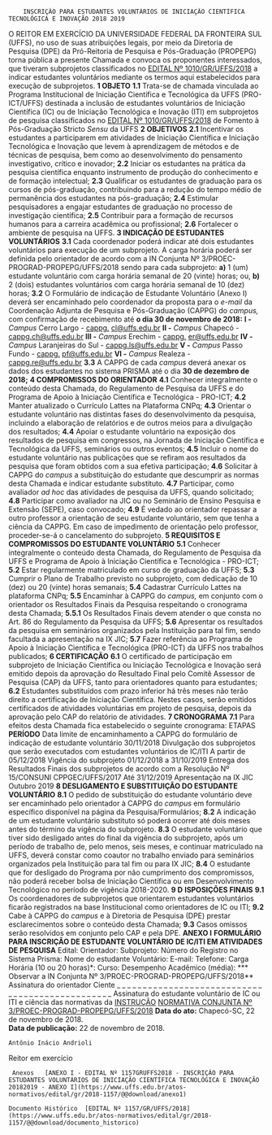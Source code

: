         INSCRIÇÃO PARA ESTUDANTES VOLUNTÁRIOS DE INICIAÇÃO CIENTÍFICA TECNOLÓGICA E INOVAÇÃO 2018 2019  

 O REITOR EM EXERCÍCIO DA UNIVERSIDADE FEDERAL DA FRONTEIRA SUL (UFFS), no uso de suas atribuições legais, por meio da Diretoria de Pesquisa (DPE) da Pró-Reitoria de Pesquisa e Pós-Graduação (PROPEPG) torna pública a presente Chamada e convoca os proponentes interessados, que tiveram subprojetos classificados no [EDITAL Nº 1010/GR/UFFS/2018](https://www.uffs.edu.br/atos-normativos/edital/gr/2018-1010)  a indicar estudantes voluntários mediante os termos aqui estabelecidos para execução de subprojetos.  **1 OBJETO**  **1.1** Trata-se de chamada vinculada ao Programa Institucional de Iniciação Científica e Tecnológica da UFFS (PRO-ICT/UFFS) destinada a inclusão de estudantes voluntários de Iniciação Científica (IC) ou de Iniciação Tecnológica e Inovação (ITI) em subprojetos de pesquisa classificados no [EDITAL Nº 1010/GR/UFFS/2018](https://www.uffs.edu.br/atos-normativos/edital/gr/2018-1010)  de Fomento à Pós-Graduação Stricto *Sensu* da UFFS  **2 OBJETIVOS**  **2.1** Incentivar os estudantes a participarem em atividades de Iniciação Científica e Iniciação Tecnológica e Inovação que levem à aprendizagem de métodos e de técnicas de pesquisa, bem como ao desenvolvimento do pensamento investigativo, crítico e inovador; **2.2** Iniciar os estudantes na prática da pesquisa científica enquanto instrumento de produção do conhecimento e de formação intelectual; **2.3** Qualificar os estudantes de graduação para os cursos de pós-graduação, contribuindo para a redução do tempo médio de permanência dos estudantes na pós-graduação; **2.4** Estimular pesquisadores a engajar estudantes de graduação no processo de investigação científica; **2.5** Contribuir para a formação de recursos humanos para a carreira acadêmica ou profissional; **2.6** Fortalecer o ambiente de pesquisa na UFFS.  **3 INDICAÇÃO DE ESTUDANTES VOLUNTÁRIOS**  **3.1** Cada coordenador poderá indicar até dois estudantes voluntários para execução de um subprojeto. A carga horária poderá ser definida pelo orientador de acordo com a IN Conjunta Nº 3/PROEC-PROGRAD-PROPEPG/UFFS/2018 sendo para cada subprojeto: **a)** 1 (um) estudante voluntário com carga horária semanal de 20 (vinte) horas; ou, **b)** 2 (dois) estudantes voluntários com carga horária semanal de 10 (dez) horas; **3.2** O Formulário de indicação de Estudante Voluntário (Anexo I) deverá ser encaminhado pelo coordenador da proposta para o *e-mail* da Coordenação Adjunta de Pesquisa e Pós-Graduação (CAPPG) do *campus,* com confirmação de recebimento até **o dia 30 de novembro de 2018:**  **I -**  *Campus* Cerro Largo - [cappg.](mailto:cappg.cl@uffs.edu.br)  [cl@uffs.edu.br](mailto:cappg.cl@uffs.edu.br)  **II -**  *Campus* Chapecó - [cappg.ch@uffs.edu.br](mailto:cappg.ch@uffs.edu.br)  **III -**  *Campus* Erechim - [cappg.](mailto:cappg.er@uffs.edu.br)  [er@uffs.edu.br](mailto:cappg.er@uffs.edu.br)  **IV -**  *Campus* Laranjeiras do Sul - [cappg.ls@uffs.edu.br](mailto:cappg.ls@uffs.edu.br)  **V -**  *Campus* Passo Fundo - [cappg.](mailto:cappg.pf@uffs.edu.br)  [pf@uffs.edu.br](mailto:cappg.pf@uffs.edu.br)  **VI -**  *Campus* Realeza - [cappg.re@uffs.edu.br](mailto:cappg.re@uffs.edu.br)  **3.3** A CAPPG de cada *campus* deverá anexar os dados dos estudantes no sistema PRISMA até o dia **30 de dezembro de 2018;**   **4 COMPROMISSOS DO ORIENTADOR**  **4.1** Conhecer integralmente o conteúdo desta Chamada, do Regulamento de Pesquisa da UFFS e do Programa de Apoio à Iniciação Científica e Tecnológica - PRO-ICT; **4.2** Manter atualizado o Currículo Lattes na Plataforma CNPq; **4.3** Orientar o estudante voluntário nas distintas fases do desenvolvimento da pesquisa, incluindo a elaboração de relatórios e de outros meios para a divulgação dos resultados; **4.4** Apoiar o estudante voluntário na exposição dos resultados de pesquisa em congressos, na Jornada de Iniciação Científica e Tecnológica da UFFS, seminários ou outros eventos; **4.5** Incluir o nome do estudante voluntário nas publicações que se refiram aos resultados da pesquisa que foram obtidos com a sua efetiva participação; **4.6** Solicitar à CAPPG do *campus* a substituição do estudante que descumprir as normas desta Chamada e indicar estudante substituto. **4.7** Participar, como avaliador *ad hoc* das atividades de pesquisa da UFFS, quando solicitado; **4.8** Participar como avaliador na JIC ou no Seminário de Ensino Pesquisa e Extensão (SEPE), caso convocado; **4.9** É vedado ao orientador repassar a outro professor a orientação de seu estudante voluntário, sem que tenha a ciência da CAPPG. Em caso de impedimento de orientação pelo professor, proceder-se-á o cancelamento do subprojeto.  **5 REQUISITOS E COMPROMISSOS DO ESTUDANTE VOLUNTÁRIO**  **5.1** Conhecer integralmente o conteúdo desta Chamada, do Regulamento de Pesquisa da UFFS e Programa de Apoio à Iniciação Científica e Tecnológica - PRO-ICT; **5.2** Estar regularmente matriculado em curso de graduação da UFFS; **5.3** Cumprir o Plano de Trabalho previsto no subprojeto, com dedicação de 10 (dez) ou 20 (vinte) horas semanais; **5.4** Cadastrar Currículo Lattes na plataforma CNPq; **5.5** Encaminhar à CAPPG do *campus,* em conjunto com o orientador os Resultados Finais da Pesquisa respeitando o cronograma desta Chamada; **5.5.1** Os Resultados Finais devem atender o que consta no Art. 86 do Regulamento da Pesquisa da UFFS; **5.6** Apresentar os resultados da pesquisa em seminários organizados pela Instituição para tal fim, sendo facultada a apresentação na IX JIC; **5.7** Fazer referência ao Programa de Apoio à Iniciação Científica e Tecnológica (PRO-ICT) da UFFS nos trabalhos publicados;  **6 CERTIFICAÇÃO**  **6.1** O certificado de participação em subprojeto de Iniciação Científica ou Iniciação Tecnológica e Inovação será emitido depois da aprovação do Resultado Final pelo Comitê Assessor de Pesquisa (CAP) da UFFS, tanto para orientadores quanto para estudantes; **6.2** Estudantes substituídos com prazo inferior há três meses não terão direito a certificação de Iniciação Científica. Nestes casos, serão emitidos certificados de atividades voluntárias em projeto de pesquisa, depois da aprovação pelo CAP do relatório de atividades.  **7 CRONOGRAMA**  **7.1** Para efeitos desta Chamada fica estabelecido o seguinte cronograma:     ETAPAS   **PERÍODO**      Data limite de encaminhamento a CAPPG do formulário de indicação de estudante voluntário   30/11/2018     Divulgação dos subprojetos que serão executados com estudantes voluntários de IC/ITI   A partir de 05/12/2018     Vigência do subprojeto   01/12/2018 a 31/10/2019     Entrega dos Resultados Finais dos subprojetos de acordo com a Resolução Nº 15/CONSUNI CPPGEC/UFFS/2017   Até 31/12/2019     Apresentação na IX JIC   Outubro 2019      **8 DESLIGAMENTO E SUBSTITUIÇÃO DO ESTUDANTE VOLUNTÁRIO**  **8.1** O pedido de substituição do estudante voluntário deve ser encaminhado pelo orientador à CAPPG do *campus* em formulário específico disponível na página da Pesquisa/Formulários; **8.2** A indicação de um estudante voluntário substituto só poderá ocorrer até dois meses antes do término da vigência do subprojeto. **8.3** O estudante voluntário que tiver sido desligado antes do final da vigência do subprojeto, após um período de trabalho de, pelo menos, seis meses, e continuar matriculado na UFFS, deverá constar como coautor no trabalho enviado para seminários organizados pela Instituição para tal fim ou para IX JIC; **8.4** O estudante que for desligado do Programa por não cumprimento dos compromissos, não poderá receber bolsa de Iniciação Científica ou em Desenvolvimento Tecnológico no período de vigência 2018-2020.  **9 D**  **ISPOSIÇÕES FINAIS**  **9.1** Os coordenadores de subprojetos que orientarem estudantes voluntários ficarão registrados na base Institucional como orientadores de IC ou ITI; **9.2** Cabe à CAPPG do *campus* e à Diretoria de Pesquisa (DPE) prestar esclarecimentos sobre o conteúdo desta Chamada; **9.3** Casos omissos serão resolvidos em conjunto pelo CAP e pela DPE.   **ANEXO I**   **FORMULÁRIO PARA INSCRIÇÃO DE ESTUDANTE VOLUNTÁRIO DE IC/ITI EM ATIVIDADES DE PESQUISA**      Edital:    Orientador:     Subprojeto:     Número do Registro no Sistema Prisma:     Nome do estudante Voluntário:     E-mail:     Telefone:     Carga Horária (10 ou 20 horas)*:     Curso:     Desempenho Acadêmico (média):     *** Observar a IN Conjunta Nº 3/PROEC-PROGRAD-PROPEPG/UFFS/2018**    Assinatura do orientador   Ciente \_ \_ \_ \_ \_ \_ \_ \_ \_ \_ \_ \_ \_ \_ \_ \_ \_ \_ \_ \_ \_ \_ \_ \_ \_ \_ \_ \_ \_ \_ \_ \_ \_ \_ \_ \_ \_ \_ \_ \_ \_ \_ \_ \_ \_ \_ \_ \_   Assinatura do estudante voluntário de IC ou ITI e ciência das normativas da [INSTRUÇÃO](https://www.uffs.edu.br/atos-normativos/instrucao-normativa/proec-prograd-propepg/2018-0003)  [NORMATIVA CONJUNTA Nº 3/PROEC-PROGRAD-PROPEPG/UFFS/2018](https://www.uffs.edu.br/atos-normativos/instrucao-normativa/proec-prograd-propepg/2018-0003)     **Data do ato:** Chapecó-SC, 22 de novembro de 2018.   
 **Data de publicação:**  22 de novembro de 2018. 

    Antônio Inácio Andrioli   
 Reitor em exercício 

     Anexos   [ANEXO I - EDITAL Nº 1157GRUFFS2018 - INSCRIÇÃO PARA ESTUDANTES VOLUNTÁRIOS DE INICIAÇÃO CIENTÍFICA TECNOLÓGICA E INOVAÇÃO 20182019 - ANEXO I](https://www.uffs.edu.br/atos-normativos/edital/gr/2018-1157/@@download/anexo1)  

    Documento Histórico  [EDITAL Nº 1157/GR/UFFS/2018](https://www.uffs.edu.br/atos-normativos/edital/gr/2018-1157/@@download/documento_historico)     
      